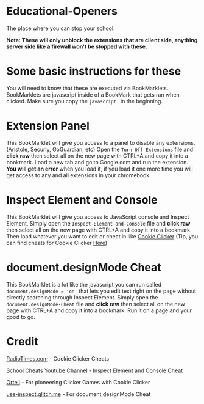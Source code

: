 # Educational-Openers

The place where you can stop your school.

**Note: These will only unblock the extensions that are client side, anything server side like a firewall won't be stopped with these.**


# Some basic instructions for these
You will need to know that these are executed via BookMarklets. BookMarklets are javascript inside of a BookMark that gets ran when clicked.
Make sure you copy the `javascript:` in the beginning.


# Extension Panel
This BookMarklet will give you access to a panel to disable any extensions. (Aristole, Securly, GoGuardian, etc)
Open the `Turn-Off-Extensions` file and **click raw** then select all on the new page with CTRL+A and copy it into a bookmark.
Load a new tab and go to Google.com and run the extension. **You will get an error** when you load it, if you load it one more time you will get access to any and all extensions in your chromebook.


# Inspect Element and Console
This BookMarklet will give you access to JavaScript console and Inspect Element, Simply open the `Inspect-Element-and-Console` file and **click raw** then select all on the new page with CTRL+A and copy it into a bookmark. Then load whatever you want to edit or cheat in like [Cookie Clicker](https://orteil.dashnet.org/cookieclicker/) (Tip, you can find cheats for Cookie Clicker [Here](https://www.radiotimes.com/technology/gaming/cookie-clicker-cheats/))


# document.designMode Cheat
This BookMarklet is a lot like the javascript you can run called `document.designMode = 'on'` that lets you edit text right on the page without directly searching through Inspect Element. Simply open the `document.designMode-Cheat` file and **click raw** then select all on the new page with CTRL+A and copy it into a bookmark. Run it on a page and your good to go.


# Credit

[RadioTimes.com](https://radiotimes.com) - Cookie Clicker Cheats

[School Cheats Youtube Channel](https://www.youtube.com/watch?v=6ea-ZNqLbAw) - Inspect Element and Console Cheat

[Orteil](https://orteil.dashnet.org/cookieclicker) - For pioneering Clicker Games with Cookie Clicker

[use-inspect.glitch.me](https://use-inspect.glitch.me/) - For document.designMode Cheat
